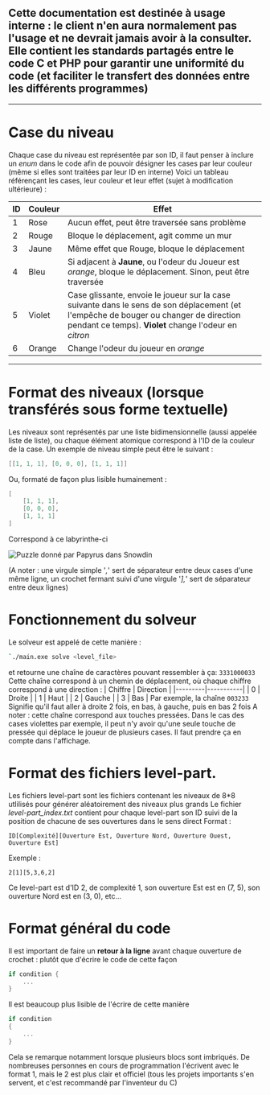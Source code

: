 ## Cette documentation est destinée à usage interne : le client n'en aura normalement pas l'usage et ne devrait jamais avoir à la consulter. Elle contient les standards partagés entre le code C et PHP pour garantir une uniformité du code (et faciliter le transfert des données entre les différents programmes)
---
# Case du niveau
Chaque case du niveau est représentée par son ID, il faut penser à inclure un _enum_ dans le code afin de pouvoir désigner les cases par leur couleur (même si elles sont traitées par leur ID en interne)
Voici un tableau référençant les cases, leur couleur et leur effet (sujet à modification ultérieure) :

| ID | Couleur | Effet |
|----|---------|-------|
| 1 | Rose | Aucun effet, peut être traversée sans problème |
| 2 | Rouge | Bloque le déplacement, agit comme un mur |
| 3 | Jaune | Même effet que Rouge, bloque le déplacement |
| 4 | Bleu | Si adjacent à **Jaune**, ou l'odeur du Joueur est *orange*, bloque le déplacement. Sinon, peut être traversée |
| 5 | Violet | Case glissante, envoie le joueur sur la case suivante dans le sens de son déplacement (et l'empêche de bouger ou changer de direction pendant ce temps). **Violet** change l'odeur en _citron_ |
| 6 | Orange | Change l'odeur du joueur en _orange_ |

---
# Format des niveaux (lorsque transférés sous forme textuelle)
Les niveaux sont représentés par une liste bidimensionnelle (aussi appelée liste de liste), ou chaque élément atomique correspond à l'ID de la couleur de la case.
Un exemple de niveau simple peut être le suivant :
```c
[[1, 1, 1], [0, 0, 0], [1, 1, 1]]
```
Ou, formaté de façon plus lisible humainement :
```c
[
	[1, 1, 1],
	[0, 0, 0],
	[1, 1, 1]
]
```
Correspond à ce labyrinthe-ci

![Puzzle donné par Papyrus dans Snowdin](https://encrypted-tbn2.gstatic.com/images?q=tbn:ANd9GcQDbweV17KLaZsqve9ufOqfEj2OgfrtgnP_Hu9b0RE7kXCGkV00)

(A noter : une virgule simple '_,_' sert de séparateur entre deux cases d'une même ligne, un crochet fermant suivi d'une virgule '_],_' sert de séparateur entre deux lignes)

# Fonctionnement du solveur
Le solveur est appelé de cette manière :
```bash
`./main.exe solve <level_file>
```
et retourne une chaîne de caractères pouvant ressembler à ça:
`3331000033`
Cette chaîne correspond à un chemin de déplacement, où chaque chiffre correspond à une direction :
| Chiffre | Direction |
|---------|-----------|
| 0 | Droite |
| 1 | Haut |
| 2 | Gauche |
| 3 | Bas |
Par exemple, la chaîne `003233` Signifie qu'il faut aller à droite 2 fois, en bas, à gauche, puis en bas 2 fois
A noter : cette chaîne correspond aux touches pressées. Dans le cas des cases violettes par exemple, il peut n'y avoir qu'une seule touche de pressée qui déplace le joueur de plusieurs cases. Il faut prendre ça en compte dans l'affichage.

# Format des fichiers level-part.
Les fichiers level-part sont les fichiers contenant les niveaux de 8\*8 utlilisés pour générer aléatoirement des niveaux plus grands
Le fichier *level-part_index.txt* contient pour chaque level-part son ID suivi de la position de chacune de ses ouvertures dans le sens direct
Format :
```
ID[Complexité][Ouverture Est, Ouverture Nord, Ouverture Ouest, Ouverture Est]
```
Exemple :
```
2[1][5,3,6,2]
``` 
Ce level-part est d'ID 2, de complexité 1, son ouverture Est est en (7, 5), son ouverture Nord est en (3, 0), etc...

# Format général du code
Il est important de faire un **retour à la ligne** avant chaque ouverture de crochet :
plutôt que d'écrire le code de cette façon
```c
if condition {
	...
}
```
Il est beaucoup plus lisible de l'écrire de cette manière
```c
if condition
{
	...
}
```
Cela se remarque notamment lorsque plusieurs blocs sont imbriqués. De nombreuses personnes en cours de programmation l'écrivent avec le format 1, mais le 2 est plus clair et officiel (tous les projets importants s'en servent, et c'est recommandé par l'inventeur du C)